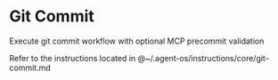 # Git Commit

Execute git commit workflow with optional MCP precommit validation

Refer to the instructions located in @~/.agent-os/instructions/core/git-commit.md